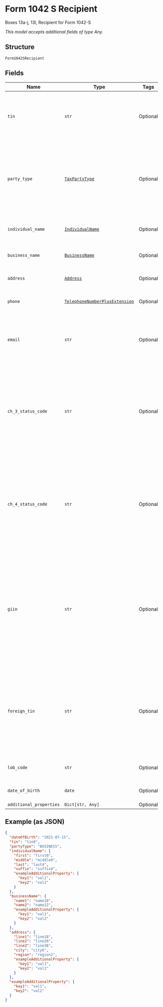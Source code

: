 
# Form 1042 S Recipient

Boxes 13a-j, 13l, Recipient for Form 1042-S

*This model accepts additional fields of type Any.*

## Structure

`Form1042SRecipient`

## Fields

| Name | Type | Tags | Description |
|  --- | --- | --- | --- |
| `tin` | `str` | Optional | Issuer or recipient Tax Identification Number. Usually EIN for issuer and SSN for recipient |
| `party_type` | [`TaxPartyType`](../../doc/models/tax-party-type.md) | Optional | Type of issuer or recipient legal entity, as "BUSINESS" or "INDIVIDUAL". Commonly BUSINESS for issuer and INDIVIDUAL for recipient |
| `individual_name` | [`IndividualName`](../../doc/models/individual-name.md) | Optional | Individual issuer or recipient name |
| `business_name` | [`BusinessName`](../../doc/models/business-name.md) | Optional | Business issuer or recipient name |
| `address` | [`Address`](../../doc/models/address.md) | Optional | Issuer or recipient address |
| `phone` | [`TelephoneNumberPlusExtension`](../../doc/models/telephone-number-plus-extension.md) | Optional | Issuer or recipient telephone number |
| `email` | `str` | Optional | Issuer or recipient email address. (Additional information, not part of IRS forms) |
| `ch_3_status_code` | `str` | Optional | Ch. 3 status code,<br><br>* Box 12b, Withholding Agent,<br>* Box 13f, Recipient,<br>* Box 15b, Intermediary or flow-through entity,<br>* Box 16d, Payer |
| `ch_4_status_code` | `str` | Optional | Ch. 4 status code,<br><br>* Box 12c, Withholding Agent,<br>* Box 13g, Recipient,<br>* Box 15c, Intermediary or flow-through entity,<br>* Box 16e, Payer |
| `giin` | `str` | Optional | Agent's Global Intermediary Identification Number (GIIN),<br><br>* Box 12e, Withholding Agent,<br>* Box 13h, Recipient,<br>* Box 15e, Intermediary or flow-through entity,<br>* Box 16c, Payer |
| `foreign_tin` | `str` | Optional | Foreign tax identification number, if any,<br><br>* Box 12g, Withholding Agent,<br>* Box 13i, Recipient,<br>* Box 15g, Intermediary or flow-through entity |
| `lob_code` | `str` | Optional | Box 13j, Recipient's LOB code, if any |
| `date_of_birth` | `date` | Optional | Box 13l, Recipient's date of birth |
| `additional_properties` | `Dict[str, Any]` | Optional | - |

## Example (as JSON)

```json
{
  "dateOfBirth": "2021-07-15",
  "tin": "tin8",
  "partyType": "BUSINESS",
  "individualName": {
    "first": "first0",
    "middle": "middle0",
    "last": "last4",
    "suffix": "suffix4",
    "exampleAdditionalProperty": {
      "key1": "val1",
      "key2": "val2"
    }
  },
  "businessName": {
    "name1": "name18",
    "name2": "name22",
    "exampleAdditionalProperty": {
      "key1": "val1",
      "key2": "val2"
    }
  },
  "address": {
    "line1": "line18",
    "line2": "line20",
    "line3": "line38",
    "city": "city6",
    "region": "region2",
    "exampleAdditionalProperty": {
      "key1": "val1",
      "key2": "val2"
    }
  },
  "exampleAdditionalProperty": {
    "key1": "val1",
    "key2": "val2"
  }
}
```

